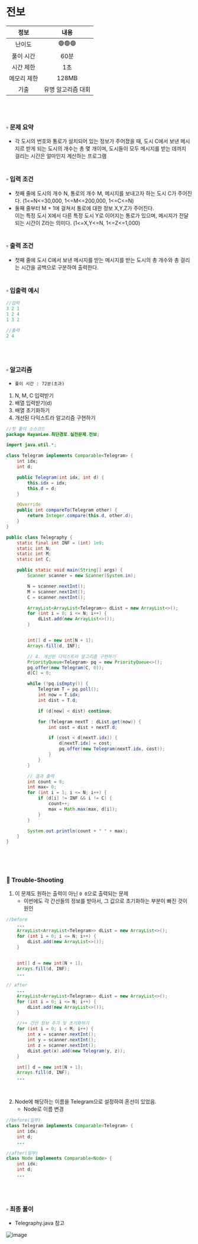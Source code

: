 # 전보

|   정보   |     내용     |
|:------:|:----------:|
|  난이도   |   🟢🟢🟢   |
| 풀이 시간  |    60분     | 
| 시간 제한  |     1초     |
| 메모리 제한 |   128MB    |
|   기출   | 유명 알고리즘 대회 |

<br>
<br>

### ▫️ 문제 요약
- 각 도시의 번호와 통로가 설치되어 있는 정보가 주어졌을 때, 도시 C에서 보낸 메시지르 받게 되는 도시의 개수는 총 몇 개이며, 도시들이 모두 메시지를 받는 데까지 걸리는 시간은 얼마인지 계산하는 프로그램
  <br>
  <br>

### ▫️ 입력 조건
- 첫째 줄에 도시의 개수 N, 통로의 개수 M, 메시지를 보내고자 하는 도시 C가 주어진다. (1<=N<=30,000, 1<=M<=200,000, 1<=C<=N)
- 둘째 줄부터 M + 1에 걸쳐서 통로에 대한 정보 X,Y,Z가 주어진다. <br>
  이는 특정 도시 X에서 다른 특정 도시 Y로 이어지는 통로가 있으며, 메시지가 전달되는 시간이 Z라는 의미다. (1<=X,Y<=N, 1<=Z<=1,000)
  <br>
  <br>

### ▫️ 출력 조건
- 첫째 줄에 도시 C에서 보낸 메시지를 받는 메시지를 받는 도시의 총 개수와 총 걸리는 시간을 공백으로 구분하여 출력한다.
   <br>
   <br>

### ▫️ 입출력 예시
```java
//입력
3 2 1
1 2 4
1 3 2
```
```java
//출력
2 4
```

<br>
<br>

### ▫️ 알고리즘
- ```풀이 시간 : 72분(초과)```
1. N, M, C 입력받기
2. 배열 입력받기(d)
3. 배열 초기화하기
4. 개선된 다익스트라 알고리즘 구현하기

```java
//첫 풀이 소스코드
package HayanLee.최단경로.실전문제.전보;

import java.util.*;

class Telegram implements Comparable<Telegram> {
    int idx;
    int d;

    public Telegram(int idx, int d) {
        this.idx = idx;
        this.d = d;
    }

    @Override
    public int compareTo(Telegram other) {
        return Integer.compare(this.d, other.d);
    }
}

public class Telegraphy {
    static final int INF = (int) 1e9;
    static int N;
    static int M;
    static int C;

    public static void main(String[] args) {
        Scanner scanner = new Scanner(System.in);

        N = scanner.nextInt();
        M = scanner.nextInt();
        C = scanner.nextInt();

        ArrayList<ArrayList<Telegram>> dList = new ArrayList<>();
        for (int i = 0; i <= N; i++) {
            dList.add(new ArrayList<>());
        }


        int[] d = new int[N + 1];
        Arrays.fill(d, INF);

        // 4. 개선된 다익스트라 알고리즘 구현하기
        PriorityQueue<Telegram> pq = new PriorityQueue<>();
        pq.offer(new Telegram(C, 0));
        d[C] = 0;

        while (!pq.isEmpty()) {
            Telegram T = pq.poll();
            int now = T.idx;
            int dist = T.d;

            if (d[now] < dist) continue;

            for (Telegram nextT : dList.get(now)) {
                int cost = dist + nextT.d;

                if (cost < d[nextT.idx]) {
                    d[nextT.idx] = cost;
                    pq.offer(new Telegram(nextT.idx, cost));
                }
            }
        }

        // 결과 출력
        int count = 0;
        int max= 0;
        for (int i = 1; i <= N; i++) {
            if (d[i] != INF && i != C) {
                count++;
                max = Math.max(max, d[i]);
            }
        }

        System.out.println(count + " " + max);
    }
}



```

<br>
<br>

### 🚀 Trouble-Shooting

1. 이 문제도 원하는 출력이 아닌 ```0 0```으로 출력되는 문제
    - 이번에도 각 간선들의 정보를 받아서, 그 값으로 초기화하는 부분이 빠진 것이 원인
```java
//before
    ...
    ArrayList<ArrayList<Telegram>> dList = new ArrayList<>();
    for (int i = 0; i <= N; i++) {
        dList.add(new ArrayList<>());
    }


    int[] d = new int[N + 1];
    Arrays.fill(d, INF);
    ...
        
// after
    ...
    ArrayList<ArrayList<Telegram>> dList = new ArrayList<>();
    for (int i = 0; i <= N; i++) {
        dList.add(new ArrayList<>());
    }

    //++ 간선 정보 추가 및 초기화하기
    for (int i = 0; i < M; i++) {
        int x = scanner.nextInt();
        int y = scanner.nextInt();
        int z = scanner.nextInt();
        dList.get(x).add(new Telegram(y, z));
    }

    int[] d = new int[N + 1];
    Arrays.fill(d, INF);
    ...
```

<br>

2. Node에 해당하는 이름을 Telegram으로 설정하여 혼선이 있었음.
    - Node로 이름 변경
```java
//before(일부)
class Telegram implements Comparable<Telegram> {
    int idx;
    int d;
    ...

//after(일부)
class Node implements Comparable<Node> {
    int idx;
    int d;
    ...

```

<br>
<br>

### ▫️ 최종 풀이
- Telegraphy.java 참고

![image](https://github.com/hayannn/2L24-Algo-Study/assets/102213509/83d2ac13-699c-4119-b5af-f9999f2bf13a)
